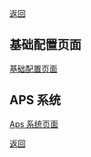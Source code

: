 [返回](../../README.md)

## 基础配置页面

[基础配置页面](base-page.md)


## APS 系统

[Aps 系统页面](aps-page.md)

[返回](../../README.md)
